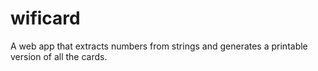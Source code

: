 # wificard
A web app that extracts numbers from strings and generates a printable version of all the cards.
